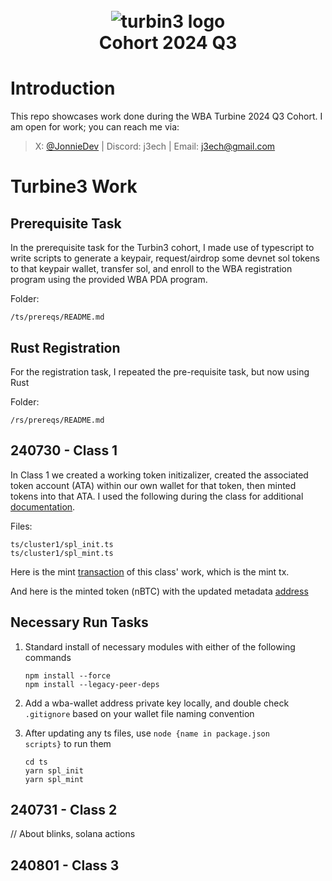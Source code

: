 <h1 align="center">
  <br>
  <img src="https://github.com/user-attachments/assets/9bc71132-0c3f-49d7-922f-9acfc636ad33" alt="turbin3 logo" />
  <br>
  Cohort 2024 Q3
  <br>
</h1>

# Introduction

This repo showcases work done during the WBA Turbine 2024 Q3 Cohort. I am open for work; you can reach me via:

> X: [@JonnieDev](https://www.x.com/Jonnie-Dev) | Discord: j3ech | Email: [j3ech@gmail.com](mailto:jtech2096@gmail.com)

# Turbine3 Work

## Prerequisite Task

In the prerequisite task for the Turbin3 cohort, I made use of typescript to write scripts to generate a keypair, request/airdrop some devnet sol tokens to that keypair wallet, transfer sol, and enroll to the WBA registration program using the provided WBA PDA program.

Folder:

    /ts/prereqs/README.md

## Rust Registration

For the registration task, I repeated the pre-requisite task, but now using Rust

Folder:

    /rs/prereqs/README.md

## 240730 - Class 1

In Class 1 we created a working token initizalizer, created the associated token account (ATA) within our own wallet for that token, then minted tokens into that ATA. I used the following during the class for additional [documentation](https://spl.solana.com/token).

Files:

    ts/cluster1/spl_init.ts
    ts/cluster1/spl_mint.ts

Here is the mint [transaction](https://explorer.solana.com/tx/ok4BNDwLAXVbkenkDgUqcJVRkgZxYshiqqspAXuGQAbcaAPA9RbxrzhQsGHJeoVyn43E9h3rTKDxhepYM1MeJEg?cluster=devnet) of this class' work, which is the mint tx.

And here is the minted token (nBTC) with the updated metadata [address](https://explorer.solana.com/address/3GacodAh6tGfod1FikZHEses31nj9g1USDjBniSiWRWW/metadata?cluster=devnet)

## Necessary Run Tasks

1.  Standard install of necessary modules with either of the following commands

        npm install --force
        npm install --legacy-peer-deps

2.  Add a wba-wallet address private key locally, and double check <code>.gitignore</code> based on your wallet file naming convention
3.  After updating any ts files, use <code>node {name in package.json scripts}</code> to run them

        cd ts
        yarn spl_init
        yarn spl_mint

## 240731 - Class 2

// About blinks, solana actions

## 240801 - Class 3
